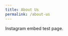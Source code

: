 ```yaml
---
title: About Us
permalink: /about-us
---
```

Instagram embed test page.

<script>
	alert("Test")
</script>